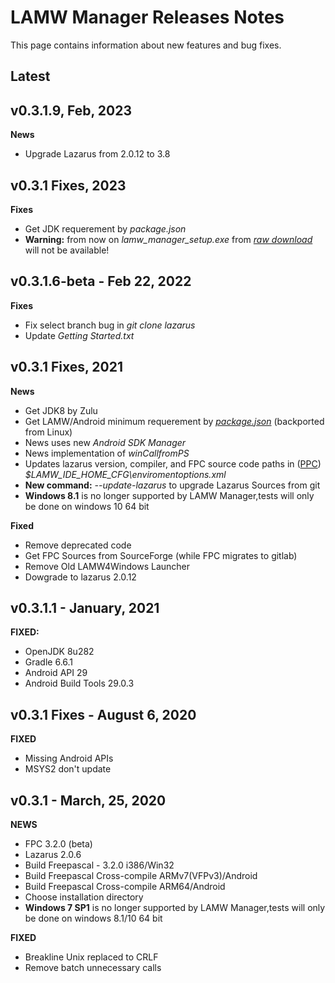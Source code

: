 # LAMW Manager Releases Notes
This page contains information about new features and bug fixes.

Latest
---

v0.3.1.9, Feb, 2023
---
**News**
+	Upgrade Lazarus from 2.0.12 to 3.8

v0.3.1 Fixes, 2023
---
**Fixes**
+	 Get JDK requerement by *package.json*
+	**Warning:** from now on *lamw_manager_setup.exe* from [*raw download*](https://github.com/dosza/LAMWManager-win/tree/master/lamw_manager/lamw_manager_setup.exe) will not be available!

v0.3.1.6-beta - Feb 22, 2022
---
**Fixes**
+	Fix select branch bug in *git clone lazarus* 
+	Update *Getting Started.txt*

v0.3.1 Fixes, 2021
---
**News**
+	Get JDK8 by Zulu
+	Get LAMW/Android minimum requerement by [*package.json*](https://github.com/jmpessoa/lazandroidmodulewizard/blob/master/package.json) (backported from Linux)
+	News uses new *Android SDK Manager*
+	News implementation of *winCallfromPS*
+	Updates lazarus version, compiler, and FPC source code paths in ([PPC](https://wiki.lazarus.freepascal.org/Multiple_Lazarus)) *\$LAMW_IDE_HOME_CFG\\enviromentoptions.xml*
+	**New command:** *--update-lazarus* to upgrade Lazarus Sources from git
+	**Windows 8.1** is no longer supported by LAMW Manager,tests will only be done on windows 10 64 bit

**Fixed**
+	Remove deprecated code
+	Get FPC Sources from SourceForge (while FPC migrates to gitlab)
+	Remove Old LAMW4Windows Launcher
+	Dowgrade to lazarus 2.0.12

v0.3.1.1 - January, 2021
---
**FIXED:**
+	OpenJDK 8u282
+	Gradle 6.6.1
+	Android API 29
+	Android Build Tools 29.0.3


v0.3.1 Fixes - August 6, 2020
----
**FIXED**
+	Missing Android APIs
+	MSYS2 don't update

v0.3.1 - March, 25, 2020
---
**NEWS**
+	FPC 3.2.0 (beta)
+	Lazarus 2.0.6
+	Build Freepascal - 3.2.0 i386/Win32
+	Build Freepascal Cross-compile ARMv7(VFPv3)/Android
+	Build Freepascal Cross-compile ARM64/Android
+	Choose installation directory
+	**Windows 7 SP1** is no longer supported by LAMW Manager,tests will only be done on windows 8.1/10 64 bit

**FIXED**
+	Breakline Unix replaced to CRLF
+	Remove batch unnecessary calls